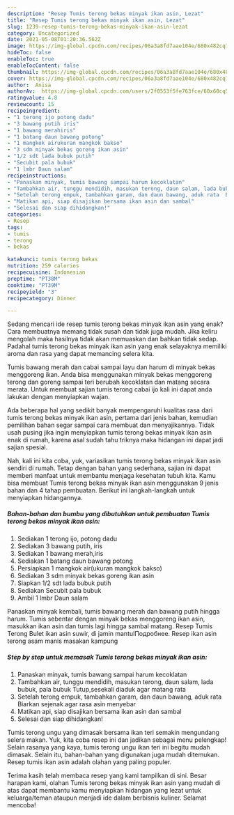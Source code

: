 ```yaml
---
description: "Resep Tumis terong bekas minyak ikan asin, Lezat"
title: "Resep Tumis terong bekas minyak ikan asin, Lezat"
slug: 1239-resep-tumis-terong-bekas-minyak-ikan-asin-lezat
category: Uncategorized
date: 2021-05-08T01:20:36.562Z
image: https://img-global.cpcdn.com/recipes/06a3a8fd7aae104e/680x482cq70/tumis-terong-bekas-minyak-ikan-asin-foto-resep-utama.jpg
hideToc: false
enableToc: true
enableTocContent: false
thumbnail: https://img-global.cpcdn.com/recipes/06a3a8fd7aae104e/680x482cq70/tumis-terong-bekas-minyak-ikan-asin-foto-resep-utama.jpg
cover: https://img-global.cpcdn.com/recipes/06a3a8fd7aae104e/680x482cq70/tumis-terong-bekas-minyak-ikan-asin-foto-resep-utama.jpg
author:  Anisa
authorAv:  https://img-global.cpcdn.com/users/2f0553f5fe763fce/60x60cq50/avatar.jpg
ratingvalue: 4.8
reviewcount: 15
recipeingredient:
- "1 terong ijo potong dadu"
- "3 bawang putih iris"
- "1 bawang merahiris"
- "1 batang daun bawang potong"
- "1 mangkok airukuran mangkok bakso"
- "3 sdm minyak bekas goreng ikan asin"
- "1/2 sdt lada bubuk putih"
- "Secubit pala bubuk"
- "1 lmbr Daun salam"
recipeinstructions:
- "Panaskan minyak, tumis bawang sampai harum kecoklatan"
- "Tambahkan air, tunggu mendidih, masukan terong, daun salam, lada bubuk, pala bubuk  Tutup,sesekali diaduk agar matang rata"
- "Setelah terong empuk, tambahkan garam, dan daun bawang, aduk rata  Biarkan sejenak agar rasa asin menyebar"
- "Matikan api, siap disajikan bersama ikan asin dan sambal"
- "Selesai dan siap dihidangkan!"
categories:
- Resep
tags:
- tumis
- terong
- bekas

katakunci: tumis terong bekas 
nutrition: 259 calories
recipecuisine: Indonesian
preptime: "PT38M"
cooktime: "PT39M"
recipeyield: "3"
recipecategory: Dinner

---
```



Sedang mencari ide resep tumis terong bekas minyak ikan asin yang enak? Cara membuatnya memang tidak susah dan tidak juga mudah. Jika keliru mengolah maka hasilnya tidak akan memuaskan dan bahkan tidak sedap. Padahal tumis terong bekas minyak ikan asin yang enak selayaknya memiliki aroma dan rasa yang dapat memancing selera kita.


Tumis bawang merah dan cabai sampai layu dan harum di minyak bekas menggoreng ikan. Anda bisa menggunakan minyak bekas menggoreng terong dan goreng sampai teri berubah kecoklatan dan matang secara merata. Untuk membuat sajian tumis terong cabai ijo kali ini dapat anda lakukan dengan menyiapkan wajan.

Ada beberapa hal yang sedikit banyak mempengaruhi kualitas rasa dari tumis terong bekas minyak ikan asin, pertama dari jenis bahan, kemudian pemilihan bahan segar sampai cara membuat dan menyajikannya. Tidak usah pusing jika ingin menyiapkan tumis terong bekas minyak ikan asin enak di rumah, karena asal sudah tahu triknya maka hidangan ini dapat jadi sajian spesial.


Nah, kali ini kita coba, yuk, variasikan tumis terong bekas minyak ikan asin sendiri di rumah. Tetap dengan bahan yang sederhana, sajian ini dapat memberi manfaat untuk membantu menjaga kesehatan tubuh kita. Kamu bisa membuat Tumis terong bekas minyak ikan asin menggunakan 9 jenis bahan dan 4 tahap pembuatan. Berikut ini langkah-langkah untuk menyiapkan hidangannya.

<!--inarticleads1-->

##### Bahan-bahan dan bumbu yang dibutuhkan untuk pembuatan Tumis terong bekas minyak ikan asin:

1. Sediakan 1 terong ijo, potong dadu
1. Sediakan 3 bawang putih, iris
1. Sediakan 1 bawang merah,iris
1. Sediakan 1 batang daun bawang potong
1. Persiapkan 1 mangkok air(ukuran mangkok bakso)
1. Sediakan 3 sdm minyak bekas goreng ikan asin
1. Siapkan 1/2 sdt lada bubuk putih
1. Sediakan Secubit pala bubuk
1. Ambil 1 lmbr Daun salam


Panaskan minyak kembali, tumis bawang merah dan bawang putih hingga harum. Tumis sebentar dengan minyak bekas menggoreng ikan asin, masukkan ikan asin dan tumis lagi hingga sambal matang. Resep Tumis Terong Bulet ikan asin suwir, di jamin mantulПодробнее. Resep ikan asin terong asam manis masakan kampung 

<!--inarticleads2-->

##### Step by step untuk memasak Tumis terong bekas minyak ikan asin:

1. Panaskan minyak, tumis bawang sampai harum kecoklatan
1. Tambahkan air, tunggu mendidih, masukan terong, daun salam, lada bubuk, pala bubuk  Tutup,sesekali diaduk agar matang rata
1. Setelah terong empuk, tambahkan garam, dan daun bawang, aduk rata  Biarkan sejenak agar rasa asin menyebar
1. Matikan api, siap disajikan bersama ikan asin dan sambal
1. Selesai dan siap dihidangkan!

Tumis terong ungu yang dimasak bersama ikan teri semakin mengundang selera makan. Yuk, kita coba resep ini dan jadikan sebagai menu pelengkap! Selain rasanya yang kaya, tumis terong ungu ikan teri ini begitu mudah dimasak. Selain itu, bahan-bahan yang digunakan juga mudah ditemukan. Resep tumis ikan asin adalah olahan yang paling populer. 

Terima kasih telah membaca resep yang kami tampilkan di sini. Besar harapan kami, olahan Tumis terong bekas minyak ikan asin yang mudah di atas dapat membantu kamu menyiapkan hidangan yang lezat untuk keluarga/teman ataupun menjadi ide dalam berbisnis kuliner. Selamat mencoba!
